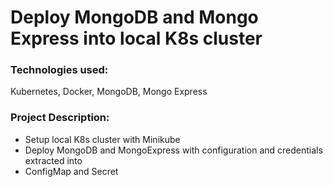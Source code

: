 # Deploy MongoDB and Mongo Express into local K8s cluster

### Technologies used:
Kubernetes, Docker, MongoDB, Mongo Express
### Project Description:
- Setup local K8s cluster with Minikube
- Deploy MongoDB and MongoExpress with configuration and credentials extracted into
- ConfigMap and Secret